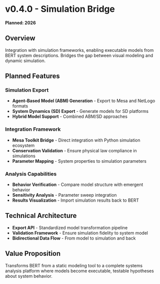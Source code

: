 # v0.4.0 - Simulation Bridge

**Planned: 2026**

## Overview

Integration with simulation frameworks, enabling executable models from BERT system descriptions. Bridges the gap between visual modeling and dynamic simulation.

## Planned Features

### Simulation Export
- **Agent-Based Model (ABM) Generation** - Export to Mesa and NetLogo formats
- **System Dynamics (SD) Export** - Generate models for SD platforms
- **Hybrid Model Support** - Combined ABM/SD approaches

### Integration Framework
- **Mesa Toolkit Bridge** - Direct integration with Python simulation ecosystem
- **Conservation Validation** - Ensure physical law compliance in simulations
- **Parameter Mapping** - System properties to simulation parameters

### Analysis Capabilities
- **Behavior Verification** - Compare model structure with emergent behavior
- **Sensitivity Analysis** - Parameter sweep integration
- **Results Visualization** - Import simulation results back to BERT

## Technical Architecture

- **Export API** - Standardized model transformation pipeline
- **Validation Framework** - Ensure simulation fidelity to system model
- **Bidirectional Data Flow** - From model to simulation and back

## Value Proposition

Transforms BERT from a static modeling tool to a complete systems analysis platform where models become executable, testable hypotheses about system behavior.